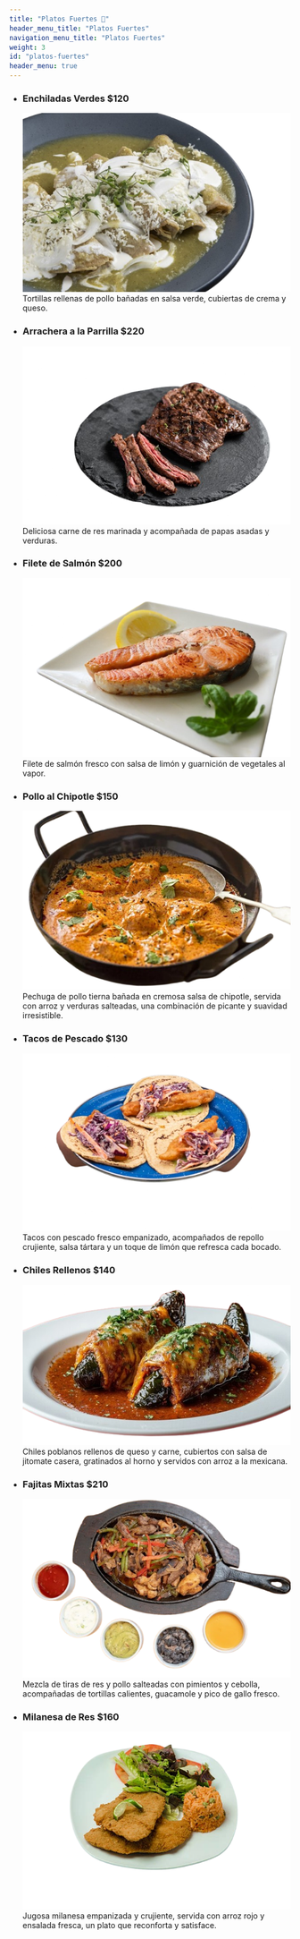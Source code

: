 ```yaml
---
title: "Platos Fuertes 🍖"
header_menu_title: "Platos Fuertes"
navigation_menu_title: "Platos Fuertes"
weight: 3
id: "platos-fuertes"
header_menu: true
---
```


- ### Enchiladas Verdes **$120**  
    ![Enchiladas-Verdes](/images/platos-fuertes/enchiladas-verdes.png)
    Tortillas rellenas de pollo bañadas en salsa verde, cubiertas de crema y queso.

- ### Arrachera a la Parrilla **$220**
    ![Arrachera](/images/platos-fuertes/arrachera.png)
    Deliciosa carne de res marinada y acompañada de papas asadas y verduras.

- ### Filete de Salmón **$200**
    ![Filete-Salmon](/images/platos-fuertes/filete-salmom.png)
    Filete de salmón fresco con salsa de limón y guarnición de vegetales al vapor.

-  ### Pollo al Chipotle **$150**
    ![Pollo-Chipotle](/images/platos-fuertes/pollo-chipotle.png)
    Pechuga de pollo tierna bañada en cremosa salsa de chipotle, servida con arroz y verduras salteadas, una combinación de picante y suavidad irresistible.

- ### Tacos de Pescado **$130**
    ![Tacos-Pescado](/images/platos-fuertes/tacos-pescado.png)
    Tacos con pescado fresco empanizado, acompañados de repollo crujiente, salsa tártara y un toque de limón que refresca cada bocado.

- ### Chiles Rellenos **$140**
    ![Chiles-Rellenos](/images/platos-fuertes/chiles-rellenos.png)
    Chiles poblanos rellenos de queso y carne, cubiertos con salsa de jitomate casera, gratinados al horno y servidos con arroz a la mexicana.

- ### Fajitas Mixtas **$210**
    ![Fajitas-Mixtas](/images/platos-fuertes/fajitas-pollo.png)
    Mezcla de tiras de res y pollo salteadas con pimientos y cebolla, acompañadas de tortillas calientes, guacamole y pico de gallo fresco.

- ### Milanesa de Res **$160**
    ![Milanesa-Res](/images/platos-fuertes/milanesa-res.png)
    Jugosa milanesa empanizada y crujiente, servida con arroz rojo y ensalada fresca, un plato que reconforta y satisface.